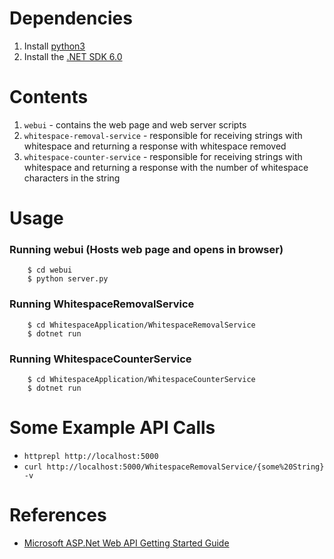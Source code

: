 # Dependencies
1. Install [python3](https://www.python.org/downloads/)
2. Install the [.NET SDK 6.0](https://dotnet.microsoft.com/en-us/download/dotnet/6.0)

# Contents
1. `webui` - contains the web page and web server scripts
2. `whitespace-removal-service` - responsible for receiving strings with whitespace and returning a response with whitespace removed
3. `whitespace-counter-service` - responsible for receiving strings with whitespace and returning a response with the number of whitespace characters in the string 

# Usage
### Running webui (Hosts web page and opens in browser)
```console
    $ cd webui
    $ python server.py
```
### Running WhitespaceRemovalService
```console
    $ cd WhitespaceApplication/WhitespaceRemovalService
    $ dotnet run
```
### Running WhitespaceCounterService
```console
    $ cd WhitespaceApplication/WhitespaceCounterService
    $ dotnet run
```
# Some Example API Calls
- `httprepl http://localhost:5000`
- `curl http://localhost:5000/WhitespaceRemovalService/{some%20String} -v`

# References
- [Microsoft ASP.Net Web API Getting Started Guide](https://docs.microsoft.com/en-us/learn/modules/build-web-api-aspnet-core/3-exercise-create-web-api)
